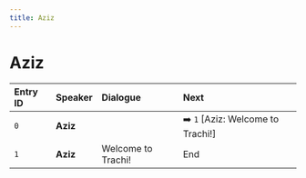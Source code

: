 ```yaml
---
title: Aziz
---
```


# Aziz


| Entry ID | Speaker | Dialogue | Next |
| :------- | :------ | :------- | :------------ |
| `0` | **Aziz** |  | ➡️ `1` \[Aziz: Welcome to Trachi\!\] |
| `1` | **Aziz** | Welcome to Trachi\! | End |
